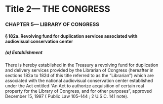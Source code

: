 
# Title 2— THE CONGRESS
### CHAPTER 5— LIBRARY OF CONGRESS
#### § 182a. Revolving fund for duplication services associated with audiovisual conservation center
##### (a) Establishment

There is hereby established in the Treasury a revolving fund for duplication and delivery services provided by the Librarian of Congress (hereafter in sections 182a to 182d of this title referred to as the “Librarian”) which are associated with the national audiovisual conservation center established under the Act entitled “An Act to authorize acquisition of certain real property for the Library of Congress, and for other purposes”, approved December 15, 1997 ( Public Law 105–144 ; 2 U.S.C. 141 note).
